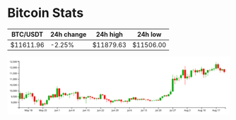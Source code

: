 # Bitcoin Stats

BTC/USDT|24h change|24h high|24h low|
|---|---|---|---|
|$11611.96|-2.25%|$11879.63|$11506.00|

<img src="./chart.svg">
